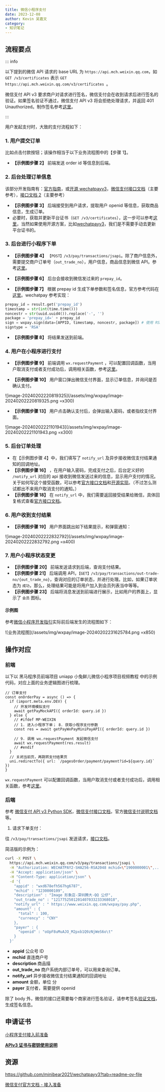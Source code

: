 ```yaml
---
title: 微信小程序支付
date: 2023-12-08
author: Kevin 吴嘉文
category:
- 知识笔记
---
```


## 流程要点

::: info

以下提到的微信 API 请求的 base URL 为 `https://api.mch.weixin.qq.com`，如 `GET /v3/certificates` 表示 `GET https://api.mch.weixin.qq.com/v3/certificates `。

微信支付 API v3 要求商户对请求进行签名，微信支付会在收到请求后进行签名的验证。如果签名验证不通过，微信支付 API v3 将会拒绝处理请求，并返回 401 Unauthorized。制作签名参考[这里](https://pay.weixin.qq.com/docs/merchant/development/interface-rules/signature-generation.html)。

:::

用户发起支付时，大致的支付流程如下：

### 1. 用户提交订单

比如点击付款按钮；该操作相当于以下业务流程图中的【步骤 1】。

-  **【示例图步骤 2】** 前端发送 order id 等信息到后端。

### 2. 后台处理订单信息

该部分开发指南有：[官方指南](https://pay.weixin.qq.com/wiki/doc/apiv3/open/pay/chapter2_8_2.shtml)，或[开源 wechatpayv3](https://github.com/minibear2021/wechatpayv3?tab=readme-ov-file)，[微信支付接口文档](https://pay.weixin.qq.com/docs/merchant/apis/mini-program-payment/query-by-out-trade-no.html)（主要参考），[接口文档 2](https://pay.weixin.qq.com/wiki/doc/apiv3/apis/chapter3_5_1.shtml)（主要参考）

-  **【示例图步骤 3】** 后端接受到用户请求，提取用户 openid 等信息，获取商品信息，生成订单。
- 必要时，获取并更新平台证书（`GET /v3/certificates`），这一步可以参考[这里](https://pay.weixin.qq.com/docs/merchant/development/interface-rules/signature-generation.html)，当然如果使用开源方案，比如[wechatpayv3](https://github.com/minibear2021/wechatpayv3?tab=readme-ov-file)，我们是不需要手动去更新平台证书的。

### 3. 后台进行小程序下单

-  **【示例图步骤 4】** `【POST】/v3/pay/transactions/jsapi`。除了商户信息外，需要提交商户订单号（`out_trade_no`），用户信息，商品信息到微信 API。参考[这里](https://pay.weixin.qq.com/docs/merchant/apis/mini-program-payment/mini-prepay.html)。
-  **【示例图步骤 6】** 后台会接收到微信发过来的 `prepay_id`。

-  **【示例图步骤 7】** 根据 prepay id 生成下单参数和签名信息，官方参考代码在[这里](https://pay.weixin.qq.com/docs/merchant/apis/mini-program-payment/mini-transfer-payment.html)。wechatpay 参考实现：

  ```python
  prepay_id = result.get('prepay_id')
  timestamp = str(int(time.time()))
  noncestr = str(uuid.uuid4()).replace('-', '')
  package = 'prepay_id=' + prepay_id
  sign = wxpay.sign(data=[APPID, timestamp, noncestr, package]) # 使用 RSAwithSHA256 或 HMAC_256 算法计算签名值供调起支付时使用
  signtype = 'RSA'   
  ```

-  **【示例图步骤 8】** 将结果发送到前端。

### 4. 用户在小程序进行支付

-  **【示例图步骤 9】** 前端调用 `wx.requestPayment` ，可以配置回调函数，当用户取消支付或者支付成功后，调用相关函数，参考[这里](https://developers.weixin.qq.com/miniprogram/dev/api/payment/wx.requestPayment.html)。

-  **【示例图步骤 10】** 用户窗口弹出微信支付界面，显示订单信息，并询问是否确认支付。

  ![image-20240202220819325](/assets/img/wxpay/image-20240202220819325.png =x300)

-  **【示例图步骤 13】** 用户点击确认支付后，会弹出输入密码，或者指纹支付界面。

  ![image-20240202221101943](/assets/img/wxpay/image-20240202221101943.png =x300)

### 5. 后台订单处理

- 在【示例图步骤 4】中，我们填写了 `notify_url` 及异步接收微信支付结果通知的回调地址。
-  **【示例图步骤 16】** ，在用户输入密码，完成支付之后，后台定义好的 `/notify_url` 对应的 api 接收到微信发送过来的信息，显示用户支付的情况。关于如何写这个接受函数，可以参考[官方接口文档](https://pay.weixin.qq.com/docs/merchant/apis/mini-program-payment/payment-notice.html)和[开源实现](https://github.com/minibear2021/wechatpayv3/blob/1.2.43/examples/server/examples.py#L197)。（不过怎么测试都出不来用户取消支付的通知。）
-  **【示例图步骤 18】**  在 `notify_url` 中，我们需要返回接受结果给微信，具体回复格式查看[官方接口文档](https://pay.weixin.qq.com/docs/merchant/apis/mini-program-payment/payment-notice.html#%E9%80%9A%E7%9F%A5%E5%BA%94%E7%AD%94)。

### 6. 用户收到支付结果

-  **【示例图步骤 19】**  用户界面跳出如下结果提示，和弹窗通知：

![image-20240202222832792](/assets/img/wxpay/image-20240202222832792.png =x400)

### 7. 用户小程序状态变更

-  **【示例图步骤 20】**  前端发送请求到后端，查询支付结果。
-  **【示例图步骤 21】**  后端调用 API，`【GET】/v3/pay/transactions/out-trade-no/{out_trade_no}`，查询对应的订单状态，并进行处理。比如，如果订单状态为 `成功`，那么，处理结果可能是将用户加入到会员列表当中等等。
-  **【示例图步骤 23】**  后端将消息发送到前端进行展示，比如用户的界面上，显示了 `会员` 图标。 

#### 示例图

参考[微信小程序开发指引](https://pay.weixin.qq.com/wiki/doc/apiv3/open/pay/chapter2_8_2.shtml)实际前后端发生的流程图如下： 

![业务流程图](/assets/img/wxpay/image-20240202231625784.png =x850)





## 操作对应

### 前端

以下以 黑马程序员前端项目 uniapp 小兔鲜儿微信小程序项目视频教程 中的示例代码，对应上面的业务逻辑图进行梳理。

```tsx
// 订单支付
const onOrderPay = async () => {
  if (import.meta.env.DEV) {
    // 开发环境模拟支付
    await getPayMockAPI({ orderId: query.id })
  } else {
    // #ifdef MP-WEIXIN
    // 1. 进入小程序下单； 8. 获取小程序支付参数
    const res = await getPayWxPayMiniPayAPI({ orderId: query.id })
    
    // 9. 调用 wx.requestPayment 发起微信支付
    await wx.requestPayment(res.result)
    // #endif
  }
  // 关闭当前页，再跳转支付结果页
  uni.redirectTo({ url: `/pagesOrder/payment/payment?id=${query.id}` })
}
```

`wx.requestPayment` 可以配置回调函数，当用户取消支付或者支付成功后，调用相关函数，参考[这里](https://developers.weixin.qq.com/miniprogram/dev/api/payment/wx.requestPayment.html)。

### 后端

参考 [微信支付 API v3 Python SDK](https://github.com/minibear2021/wechatpayv3?tab=readme-ov-file)，[微信支付接口文档](https://pay.weixin.qq.com/docs/merchant/apis/mini-program-payment/query-by-out-trade-no.html)，官方[微信支付说明文档](https://pay.weixin.qq.com/wiki/doc/apiv3/open/pay/chapter2_8_0.shtml) 等。

1. 请求下单支付：

往 `/v3/pay/transactions/jsapi` 发送请求，[接口文档](https://pay.weixin.qq.com/docs/merchant/apis/mini-program-payment/mini-prepay.html)。

简洁版的示例为：

```bash
curl -X POST \
  https://api.mch.weixin.qq.com/v3/pay/transactions/jsapi \
  -H "Authorization: WECHATPAY2-SHA256-RSA2048 mchid=\"1900000001\",..." \
  -H "Accept: application/json" \
  -H "Content-Type: application/json" \
  -d '{
    "appid" : "wxd678efh567hg6787",
    "mchid" : "1230000109",
    "description" : "Image 形象店-深圳腾大-QQ 公仔",
    "out_trade_no" : "1217752501201407033233368018",
    "notify_url" : " https://www.weixin.qq.com/wxpay/pay.php",
    "amount" : {
      "total" : 100,
      "currency" : "CNY"
    },
    "payer" : {
      "openid" : "oUpF8uMuAJO_M2pxb1Q9zNjWeS6o\t"
    }
  }'

```

-  **appid**  公众号 ID
-  **mchid**  直连商户号
-  **description**   商品描
-  **out_trade_no**  商户系统内部订单号，可以用来查询订单。
-  **notify_url**   异步接收微信支付结果通知的回调地址
-  **amount**  金额，单位 分
-  **payer**  支付者，需要提供 openid

除了 body 外，微信的接口还需要每个商家进行签名验证，请参考签名[验证文档](https://pay.weixin.qq.com/docs/merchant/development/interface-rules/signature-generation.html)，生成签名信息。



## 申请证书

[小程序支付接入前准备](https://pay.weixin.qq.com/wiki/doc/apiv3/open/pay/chapter2_8_1.shtml)

[ **APIv3 证书与密钥使用说明** ](https://pay.weixin.qq.com/wiki/doc/apiv3/wechatpay/wechatpay3_0.shtml)



## 资源

https://github.com/minibear2021/wechatpayv3?tab=readme-ov-file

[微信支付官方文档 - 接入准备](https://pay.weixin.qq.com/wiki/doc/apiv3/open/pay/chapter2_8_1.shtml)